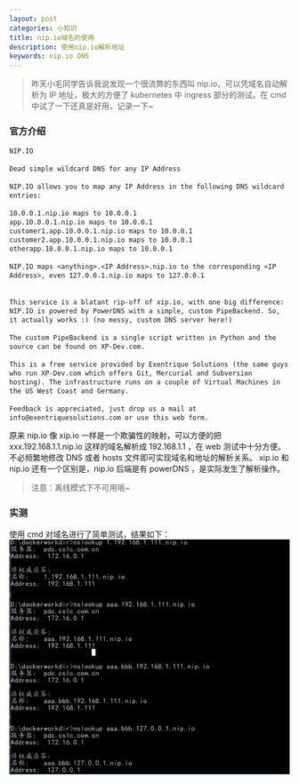 ```yaml
---
layout: post
categories: 小知识
title: nip.io域名的使用
description: 使用nip.io解析地址
keywords: nip.io DNS
---
```


> 昨天小毛同学告诉我说发现一个很流弊的东西叫 nip.io，可以凭域名自动解析为 IP 地址，极大的方便了 kubernetes 中 ingress 部分的测试。在 cmd 中试了一下还真是好用，记录一下~


### 官方介绍
```
NIP.IO

Dead simple wildcard DNS for any IP Address

NIP.IO allows you to map any IP Address in the following DNS wildcard entries:

10.0.0.1.nip.io maps to 10.0.0.1
app.10.0.0.1.nip.io maps to 10.0.0.1
customer1.app.10.0.0.1.nip.io maps to 10.0.0.1
customer2.app.10.0.0.1.nip.io maps to 10.0.0.1
otherapp.10.0.0.1.nip.io maps to 10.0.0.1

NIP.IO maps <anything>.<IP Address>.nip.io to the corresponding <IP Address>, even 127.0.0.1.nip.io maps to 127.0.0.1


This service is a blatant rip-off of xip.io, with one big difference: NIP.IO is powered by PowerDNS with a simple, custom PipeBackend. So, it actually works :) (no messy, custom DNS server here!)

The custom PipeBackend is a single script written in Python and the source can be found on XP-Dev.com.

This is a free service provided by Exentrique Solutions (the same guys who run XP-Dev.com which offers Git, Mercurial and Subversion hosting). The infrastructure runs on a couple of Virtual Machines in the US West Coast and Germany.

Feedback is appreciated, just drop us a mail at info@exentriquesolutions.com or use this web form.
```
原来 nip.io 像 xip.io 一样是一个欺骗性的映射，可以方便的把 xxx.192.168.1.1.nip.io 这样的域名解析成 192.168.1.1 ，在 web 测试中十分方便。不必频繁地修改 DNS 或者 hosts 文件即可实现域名和地址的解析关系。
xip.io 和 nip.io 还有一个区别是，nip.io 后端是有 powerDNS ，是实际发生了解析操作。
> 注意：离线模式下不可用哦~
### 实测

使用 cmd 对域名进行了简单测试，结果如下：
![cmd测试截图](/images/posts/nipio.png)
